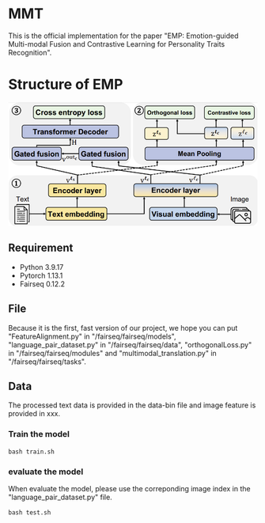 # MMT

This is the official implementation for the paper "EMP: Emotion-guided Multi-modal Fusion and Contrastive
Learning for Personality Traits Recognition".

# Structure of EMP
![image](modelstructure.PNG)

## Requirement
- Python  3.9.17
- Pytorch 1.13.1
- Fairseq 0.12.2

## File 
Because it is the first, fast version of our project, we hope you can put "FeatureAlignment.py" in "/fairseq/fairseq/models", "language_pair_dataset.py" in "/fairseq/fairseq/data", "orthogonalLoss.py" in "/fairseq/fairseq/modules" and "multimodal_translation.py" in "/fairseq/fairseq/tasks".

## Data
The processed text data is provided in the data-bin file and image feature is provided in xxx.

### Train the model
```
bash train.sh
```

### evaluate the model
When evaluate the model, please use the correponding image index in the "language_pair_dataset.py" file.
```
bash test.sh
```
